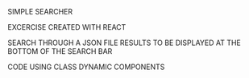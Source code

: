 SIMPLE SEARCHER

EXCERCISE CREATED WITH REACT

SEARCH THROUGH A JSON FILE RESULTS TO BE DISPLAYED AT THE BOTTOM OF THE SEARCH BAR

CODE USING CLASS DYNAMIC COMPONENTS
